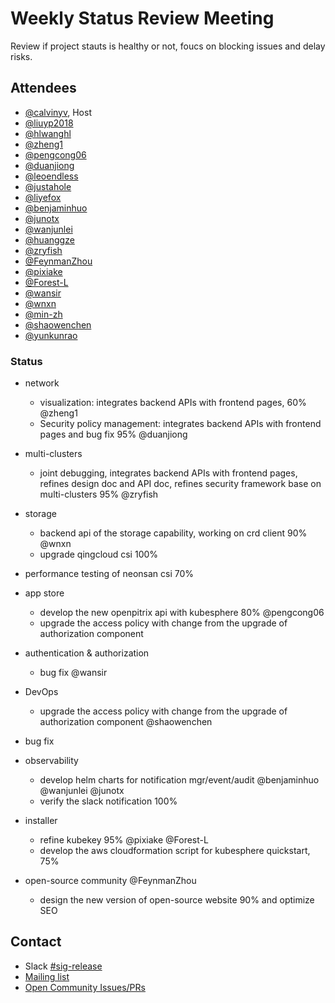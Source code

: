 # Weekly Status Review Meeting

Review if project stauts is healthy or not, foucs on blocking issues and delay risks.

## Attendees

- [@calvinyv](https://github.com/calvinyv), Host
- [@liuyp2018](https://github.com/liuyp2018)
- [@hlwanghl](https://github.com/hlwanghl)
- [@zheng1](https://github.com/zheng1)
- [@pengcong06](https://github.com/pengcong06)
- [@duanjiong](https://github.com/duanjiong)
- [@leoendless](https://github.com/leoendless)
- [@justahole](https://github.com/justahole)
- [@liyefox](https://github.com/liyefox)
- [@benjaminhuo](https://github.com/benjaminhuo)
- [@junotx](https://github.com/junotx)
- [@wanjunlei](https://github.com/wanjunlei)
- [@huanggze](https://github.com/huanggze)
- [@zryfish](https://github.com/zryfish)
- [@FeynmanZhou](https://github.com/FeynmanZhou)
- [@pixiake](https://github.com/pixiake)
- [@Forest-L](https://github.com/Forest-L)
- [@wansir](https://github.com/wansir)
- [@wnxn](https://github.com/wnxn)
- [@min-zh](https://github.com/min-zh)
- [@shaowenchen](https://github.com/shaowenchen)
- [@yunkunrao](https://github.com/yunkunrao)

### Status

- network
  - visualization: integrates backend APIs with frontend pages, 60% @zheng1
  - Security policy management: integrates backend APIs with frontend pages and bug fix 95% @duanjiong
  
- multi-clusters
  
  - joint debugging, integrates backend APIs with frontend pages, refines design doc and API doc, refines security framework base on multi-clusters  95% @zryfish
  
- storage
  - backend api of the storage capability, working on crd client  90% @wnxn
  - upgrade qingcloud csi 100%
- performance testing of neonsan csi 70%
  
- app store
  - develop the new openpitrix api with kubesphere 80%  @pengcong06
  - upgrade the access policy with change from the upgrade of authorization component 
  
- authentication & authorization
  
  - bug fix @wansir
  
- DevOps
  - upgrade the access policy with change from the upgrade of authorization component @shaowenchen
- bug fix
  
- observability
  - develop helm charts for notification mgr/event/audit @benjaminhuo @wanjunlei @junotx
  - verify the slack notification 100%
  
- installer
  
  - refine kubekey 95% @pixiake @Forest-L
  - develop the aws cloudformation script for kubesphere quickstart, 75%
  
- open-source community @FeynmanZhou
  - design the new version of open-source website  90% and optimize SEO 

## Contact

- Slack [#sig-release](https://kubesphere.slack.com/messages/sig-release)
- [Mailing list](https://groups.google.com/forum/#!forum/kubesphere)
- [Open Community Issues/PRs](https://github.com/kubesphere/community/sig%2Frelease)
